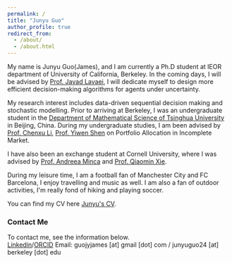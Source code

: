 ```yaml
---
permalink: /
title: "Junyu Guo"
author_profile: true
redirect_from: 
  - /about/
  - /about.html
---
```


My name is Junyu Guo(James), and I am currently a Ph.D student at IEOR department of University of California, Berkeley. In the coming days, I will be  advised by [Prof. Javad Lavaei](https://lavaei.ieor.berkeley.edu/index.html), I will dedicate myself to design more efficient decision-making algorithms for agents under uncertainty.

 My research interest includes data-driven sequential decision making and stochastic modelling. Prior to arriving at Berkeley, I was an undergraduate student in the  [Department of Mathematical Science of Tsinghua University](https://www.math.tsinghua.edu.cn/) in Beijing, China.
During my undergraduate studies, I am been advised by [Prof. Chenxu Li](https://en.gsm.pku.edu.cn/faculty/cxli/), [Prof. Yiwen Shen](https://isom.hkust.edu.hk/faculty-and-staff/directory/yiwenshen) on Portfolio Allocation in Incomplete Market.       

I have also been an exchange student at Cornell University, where I was advised by [Prof. Andreea Minca](https://www.engineering.cornell.edu/faculty-directory/andreea-c-minca) and [Prof. Qiaomin Xie](https://qiaominxie.github.io/).     


During my leisure time, I am a football fan of Manchester City and FC Barcelona, I enjoy travelling and music as well. I am also a fan of outdoor activities, I'm really fond of hiking and playing soccer. 

You can find my CV here [Junyu's CV](../assets/CV_Junyu_Final.pdf).

### Contact Me
To contact me, see the information below.  
[Linkedin](www.linkedin.com/in/junyuguo-james)/[ORCID](https://orcid.org/0009-0003-0180-6073)
Email: guojyjames [at] gmail [dot] com / junyuguo24 [at] berkeley [dot] edu






